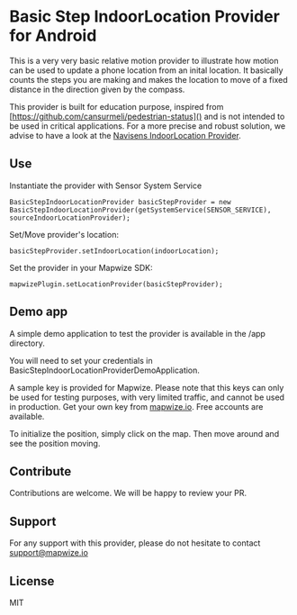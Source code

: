 # Basic Step IndoorLocation Provider for Android

This is a very very basic relative motion provider to illustrate how motion can be used to update a phone location from an inital location. It basically counts the steps you are making and makes the location to move of a fixed distance in the direction given by the compass.

This provider is built for education purpose, inspired from [https://github.com/cansurmeli/pedestrian-status]() and is not intended to be used in critical applications. For a more precise and robust solution, we advise to have a look at the [Navisens IndoorLocation Provider](https://github.com/IndoorLocation/navisens-indoor-location-provider-android).

## Use

Instantiate the provider with Sensor System Service

```
BasicStepIndoorLocationProvider basicStepProvider = new BasicStepIndoorLocationProvider(getSystemService(SENSOR_SERVICE), sourceIndoorLocationProvider);
```

Set/Move provider's location:

```
basicStepProvider.setIndoorLocation(indoorLocation);     
```

Set the provider in your Mapwize SDK:

```
mapwizePlugin.setLocationProvider(basicStepProvider);     
```

## Demo app
A simple demo application to test the provider is available in the /app directory.

You will need to set your credentials in BasicStepIndoorLocationProviderDemoApplication.

A sample key is provided for Mapwize. Please note that this keys can only be used for testing purposes, with very limited traffic, and cannot be used in production. Get your own key from [mapwize.io](https://www.mapwize.io). Free accounts are available.

To initialize the position, simply click on the map. Then move around and see the position moving.

## Contribute

Contributions are welcome. We will be happy to review your PR.

## Support

For any support with this provider, please do not hesitate to contact [support@mapwize.io](mailto:support@mapwize.io)

## License

MIT
